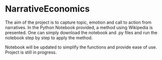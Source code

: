 # NarrativeEconomics

The aim of the project is to capture topic, emotion and call to action from narratives. In the Python Notebook provided, a method using Wikipedia is presented. One can simply download the notebook and .py files and run the notebook step by step to apply the method. 

Notebook will be updated to simplify the functions and provide ease of use. Project is still in progress. 
